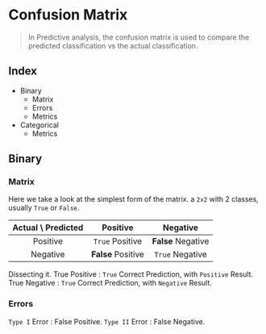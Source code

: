 # Confusion Matrix

> In Predictive analysis, the confusion matrix is used to compare the predicted classification vs the actual classification.

## Index
+ Binary
    + Matrix
    + Errors
    + Metrics
+ Categorical
    + Metrics

## Binary

### Matrix
Here we take a look at the simplest form of the matrix. a `2x2` with 2 classes, usually `True` or `False`.

| Actual \ Predicted    | Positive          |           Negative |
| :---:                 | :---:             | :---:              |
| Positive              | `True` Positive   | **False** Negative   |
| Negative              | **False** Positive  | `True` Negative    |

Dissecting it.
True Positive : `True` Correct Prediction, with `Positive` Result.
True Negative : `True` Correct Prediction, with `Negative` Result.

### Errors

`Type I`  Error : False Positive.
`Type II` Error : False Negative.